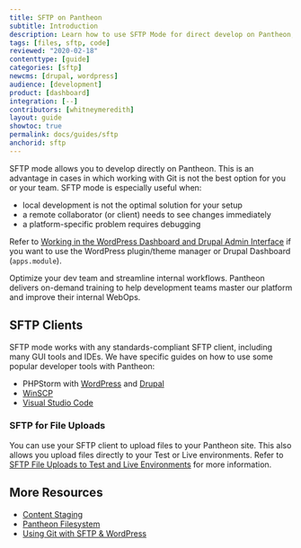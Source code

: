 ```yaml
---
title: SFTP on Pantheon
subtitle: Introduction
description: Learn how to use SFTP Mode for direct develop on Pantheon, and how to use SFTP connection information to upload files to your environments.
tags: [files, sftp, code]
reviewed: "2020-02-18"
contenttype: [guide]
categories: [sftp]
newcms: [drupal, wordpress]
audience: [development]
product: [dashboard]
integration: [--]
contributors: [whitneymeredith]
layout: guide
showtoc: true
permalink: docs/guides/sftp
anchorid: sftp
---
```


SFTP mode allows you to develop directly on Pantheon. This is an advantage in cases in which working with Git is not the best option for you or your team. SFTP mode is especially useful when:

- local development is not the optimal solution for your setup
- a remote collaborator (or client) needs to see changes immediately
- a platform-specific problem requires debugging

Refer to [Working in the WordPress Dashboard and Drupal Admin Interface](/cms-admin) if you want to use the WordPress plugin/theme manager or Drupal Dashboard (`apps.module`).

<Enablement title="Get WebOps Training" link="https://pantheon.io/learn-pantheon?docs">

Optimize your dev team and streamline internal workflows. Pantheon delivers on-demand training to help development teams master our platform and improve their internal WebOps.

</Enablement>

## SFTP Clients

SFTP mode works with any standards-compliant SFTP client, including many GUI tools and IDEs. We have specific guides on how to use some popular developer tools with Pantheon:

- PHPStorm with [WordPress](/wordpress-phpstorm) and [Drupal](/drupal-phpstorm)
- [WinSCP](/guides/sftp/winscp)
- [Visual Studio Code](/visual-studio-code)

### SFTP for File Uploads

You can use your SFTP client to upload files to your Pantheon site. This also allows you upload files directly to your Test or Live environments. Refer to [SFTP File Uploads to Test and Live Environments](/guides/sftp/sftp-connection-info#sftp-file-uploads-to-test-and-live-environments) for more information.

## More Resources

- [Content Staging](/content-staging)
- [Pantheon Filesystem](/files)
- [Using Git with SFTP & WordPress](/guides/wordpress-git/)